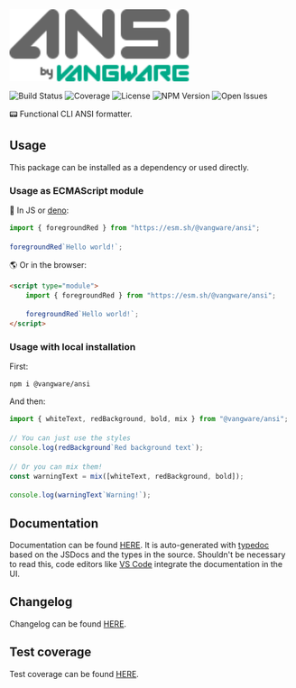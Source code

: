 <img alt="Vangware's ANSI logo" src="./logo.svg" height="128" />

![Build Status][build-status-badge] ![Coverage][coverage-badge]
![License][license-badge] ![NPM Version][npm-version-badge]
![Open Issues][open-issues-badge]

📟 Functional CLI ANSI formatter.

## Usage

This package can be installed as a dependency or used directly.

### Usage as ECMAScript module

🦕 In JS or [deno][deno]:

```js
import { foregroundRed } from "https://esm.sh/@vangware/ansi";

foregroundRed`Hello world!`;
```

🌎 Or in the browser:

```html
<script type="module">
	import { foregroundRed } from "https://esm.sh/@vangware/ansi";

	foregroundRed`Hello world!`;
</script>
```

### Usage with local installation

First:

```bash
npm i @vangware/ansi
```

And then:

```js
import { whiteText, redBackground, bold, mix } from "@vangware/ansi";

// You can just use the styles
console.log(redBackground`Red background text`);

// Or you can mix them!
const warningText = mix([whiteText, redBackground, bold]);

console.log(warningText`Warning!`);
```

## Documentation

Documentation can be found [HERE][documentation]. It is auto-generated with
[typedoc][typedoc] based on the JSDocs and the types in the source. Shouldn't be
necessary to read this, code editors like [VS Code][vscode] integrate the
documentation in the UI.

## Changelog

Changelog can be found [HERE][changelog].

## Test coverage

Test coverage can be found [HERE][coverage].

<!-- Reference -->

[build-status-badge]:
	https://img.shields.io/github/workflow/status/vangware/ansi/Test.svg?style=for-the-badge&labelColor=666&color=0a8&link=https://github.com/vangware/ansi/actions
[changelog]: https://github.com/vangware/ansi/blob/main/CHANGELOG.md
[coverage-badge]:
	https://img.shields.io/coveralls/github/vangware/ansi.svg?style=for-the-badge&labelColor=666&color=0a8&link=https://coveralls.io/github/vangware/ansi
[coverage]: https://coveralls.io/github/vangware/ansi
[deno]: https://deno.land/
[documentation]: https://ansi.vangware.com
[license-badge]:
	https://img.shields.io/npm/l/@vangware/ansi.svg?style=for-the-badge&labelColor=666&color=0a8&link=https://github.com/vangware/ansi/blob/main/LICENSE
[npm-version-badge]:
	https://img.shields.io/npm/v/@vangware/ansi.svg?style=for-the-badge&labelColor=666&color=0a8&link=https://npm.im/@vangware/ansi
[open-issues-badge]:
	https://img.shields.io/github/issues/vangware/ansi.svg?style=for-the-badge&labelColor=666&color=0a8&link=https://github.com/vangware/ansi/issues
[typedoc]: https://typedoc.org/
[vscode]: https://code.visualstudio.com/
